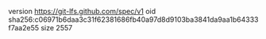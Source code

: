 version https://git-lfs.github.com/spec/v1
oid sha256:c06971b6daa3c31f62381686fb40a97d8d9103ba3841da9aa1b64333f7aa2e55
size 2557
